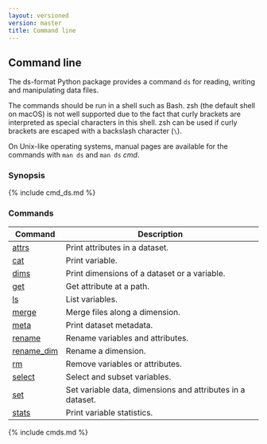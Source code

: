 ```yaml
---
layout: versioned
version: master
title: Command line
---
```


## Command line

The ds-format Python package provides a command `ds` for reading, writing and
manipulating data files.

The commands should be run in a shell such as Bash. zsh (the default shell on
macOS) is not well supported due to the fact that curly brackets are
interpreted as special characters in this shell. zsh can be used if curly
brackets are escaped with a backslash character (`\`).

On Unix-like operating systems, manual pages are available for the commands
with `man ds` and `man ds` *cmd*.

### Synopsis

{% include cmd_ds.md %}

### Commands

| Command | Description |
| --- | --- |
| [attrs](#attrs) | Print attributes in a dataset. |
| [cat](#cat) | Print variable. |
| [dims](#dims) | Print dimensions of a dataset or a variable. |
| [get](#get) | Get attribute at a path. |
| [ls](#ls) | List variables. |
| [merge](#merge) | Merge files along a dimension. |
| [meta](#meta) | Print dataset metadata. |
| [rename](#rename) | Rename variables and attributes. |
| [rename\_dim](#rename_dim) | Rename a dimension. |
| [rm](#rm) | Remove variables or attributes. |
| [select](#select) | Select and subset variables. |
| [set](#set) | Set variable data, dimensions and attributes in a dataset. |
| [stats](#stats) | Print variable statistics. |

{% include cmds.md %}
